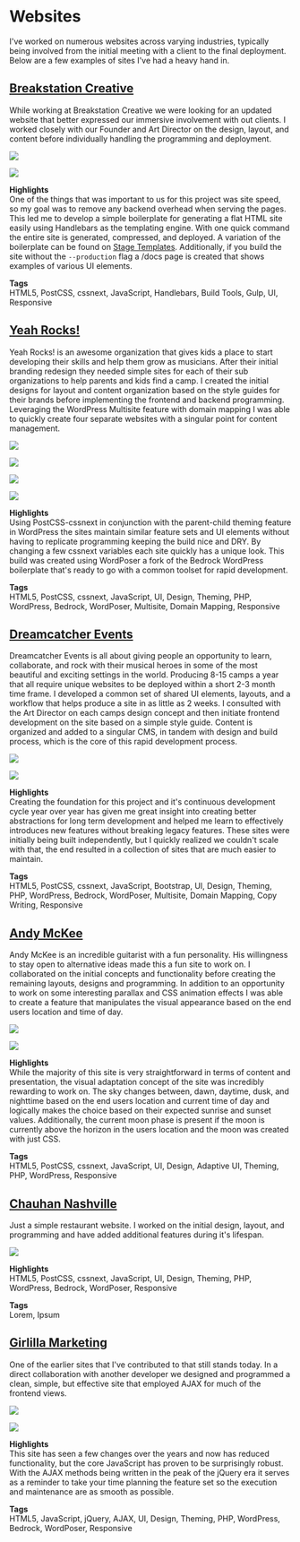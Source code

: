 # Websites

I've worked on numerous websites across varying industries, typically being involved from the initial meeting with a client to the final deployment.  Below are a few examples of sites I've had a heavy hand in.

## [Breakstation Creative](https://www.brkstn.com)

While working at Breakstation Creative we were looking for an updated website that better expressed our immersive involvement with out clients.  I worked closely with our Founder and Art Director on the design, layout, and content before individually handling the programming and deployment.

<div class="image-grid responsive">
    <p><img src="/assets/images/projects/brkstn.jpg"/></p>
    <p><img src="/assets/images/projects/brkstn-mobile.jpg"/></p>
</div>

__Highlights__  
One of the things that was important to us for this project was site speed, so my goal was to remove any backend overhead when serving the pages.  This led me to develop a simple boilerplate for generating a flat HTML site easily using Handlebars as the templating engine.  With one quick command the entire site is generated, compressed, and deployed.  A variation of the boilerplate can be found on [Stage Templates](https://github.com/stage-templates/html-handlebars).  Additionally, if you build the site without the ``--production`` flag a /docs page is created that shows examples of various UI elements.

__Tags__  
HTML5, PostCSS, cssnext, JavaScript, Handlebars, Build Tools, Gulp, UI, Responsive

## [Yeah Rocks!](https://yeah-rocks.org)

Yeah Rocks! is an awesome organization that gives kids a place to start developing their skills and help them grow as musicians.  After their initial branding redesign they needed simple sites for each of their sub organizations to help parents and kids find a camp.  I created the initial designs for layout and content organization based on the style guides for their brands before implementing the frontend and backend programming.  Leveraging the WordPress Multisite feature with domain mapping I was able to quickly create four separate websites with a singular point for content management.

<div class="image-grid half">
    <p><img src="/assets/images/projects/yeah.jpg"/></p>
    <p><img src="/assets/images/projects/yeah-2.jpg"/></p>
    <p><img src="/assets/images/projects/yeah-3.jpg"/></p>
    <p><img src="/assets/images/projects/yeah-4.jpg"/></p>
</div>

__Highlights__  
Using PostCSS-cssnext in conjunction with the parent-child theming feature in WordPress the sites maintain similar feature sets and UI elements without having to replicate programming keeping the build nice and DRY.  By changing a few cssnext variables each site quickly has a unique look.  This build was created using WordPoser a fork of the Bedrock WordPress boilerplate that's ready to go with a common toolset for rapid development.

__Tags__  
HTML5, PostCSS, cssnext, JavaScript, UI, Design, Theming, PHP, WordPress, Bedrock, WordPoser, Multisite, Domain Mapping, Responsive

## [Dreamcatcher Events](http://dreamcatcher-events.com)

Dreamcatcher Events is all about giving people an opportunity to learn, collaborate, and rock with their musical heroes in some of the most beautiful and exciting settings in the world.  Producing 8-15 camps a year that all require unique websites to be deployed within a short 2-3 month time frame.  I developed a common set of shared UI elements, layouts, and a workflow that helps produce a site in as little as 2 weeks.  I consulted with the Art Director on each camps design concept and then initiate frontend development on the site based on a simple style guide.  Content is organized and added to a singular CMS, in tandem with design and build process, which is the core of this rapid development process.

<div class="image-grid responsive">
    <p><img src="/assets/images/projects/dce.jpg"/></p>
    <p><img src="/assets/images/projects/dce-mobile.jpg"/></p>
</div>

__Highlights__  
Creating the foundation for this project and it's continuous development cycle year over year has given me great insight into creating better abstractions for long term development and helped me learn to effectively introduces new features without breaking legacy features.  These sites were initially being built independently, but I quickly realized we couldn't scale with that, the end resulted in a collection of sites that are much easier to maintain.

__Tags__  
HTML5, PostCSS, cssnext, JavaScript, Bootstrap, UI, Design, Theming, PHP, WordPress, Bedrock, WordPoser, Multisite, Domain Mapping, Copy Writing, Responsive

## [Andy McKee](http://www.andymckee.com/)

Andy McKee is an incredible guitarist with a fun personality.  His willingness to stay open to alternative ideas made this a fun site to work on.  I collaborated on the initial concepts and functionality before creating the remaining layouts, designs and programming.  In addition to an opportunity to work on some interesting parallax and CSS animation effects I was able to create a feature that manipulates the visual appearance based on the end users location and time of day.

<div class="image-grid responsive">
    <p><img src="/assets/images/projects/andy.jpg"/></p>
    <p><img src="/assets/images/projects/andy-mobile.jpg"/></p>
</div>

__Highlights__  
While the majority of this site is very straightforward in terms of content and presentation, the visual adaptation concept of the site was incredibly rewarding to work on.  The sky changes between, dawn, daytime, dusk, and nighttime based on the end users location and current time of day and logically makes the choice based on their expected sunrise and sunset values.  Additionally, the current moon phase is present if the moon is currently above the horizon in the users location and the moon was created with just CSS.

__Tags__  
HTML5, PostCSS, cssnext, JavaScript, UI, Design, Adaptive UI, Theming, PHP, WordPress, Responsive

## [Chauhan Nashville](https://chauhannashville.com)

Just a simple restaurant website.  I worked on the initial design, layout, and programming and have added additional features during it's lifespan.

<div class="image-grid">
    <p><img src="/assets/images/projects/chuahan.jpg"/></p>
</div>

__Highlights__  
HTML5, PostCSS, cssnext, JavaScript, UI, Design, Theming, PHP, WordPress, Bedrock, WordPoser, Responsive

__Tags__  
Lorem, Ipsum

## [Girlilla Marketing](https://girlillamarketing.com)

One of the earlier sites that I've contributed to that still stands today.  In a direct collaboration with another developer we designed and programmed a clean, simple, but effective site that employed AJAX for much of the frontend views.

<div class="image-grid responsive">
    <p><img src="/assets/images/projects/girlilla.jpg"/></p>
    <p><img src="/assets/images/projects/girlilla-mobile.jpg"/></p>
</div>

__Highlights__  
This site has seen a few changes over the years and now has reduced functionality, but the core JavaScript has proven to be surprisingly robust.  With the AJAX methods being written in the peak of the jQuery era it serves as a reminder to take your time planning the feature set so the execution and maintenance are as smooth as possible.

__Tags__  
HTML5, JavaScript, jQuery, AJAX, UI, Design, Theming, PHP, WordPress, Bedrock, WordPoser, Responsive
